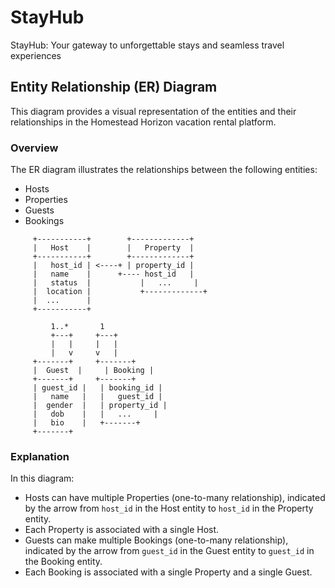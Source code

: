 # StayHub
StayHub: Your gateway to unforgettable stays and seamless travel experiences

## Entity Relationship (ER) Diagram

This diagram provides a visual representation of the entities and their relationships in the Homestead Horizon vacation rental platform.

### Overview

The ER diagram illustrates the relationships between the following entities:

- Hosts
- Properties
- Guests
- Bookings

```
     +-----------+        +-------------+
     |   Host    |        |   Property  |
     +-----------+        +-------------+
     |   host_id | <----+ | property_id |
     |   name    |      +---- host_id   |
     |   status  |           |   ...     |
     |  location |           +-------------+
     |  ...      |
     +-----------+

         1..*       1
         +---+     +---+
         |   |     |   |
         |   v     v   |
     +-------+     +-------+
     |  Guest  |     | Booking |
     +-------+     +-------+
     | guest_id |   | booking_id |
     |   name   |   |   guest_id |
     |  gender  |   | property_id |
     |   dob    |   |   ...     |
     |   bio    |   +-------+
     +-------+
```


### Explanation

In this diagram:
- Hosts can have multiple Properties (one-to-many relationship), indicated by the arrow from `host_id` in the Host entity to `host_id` in the Property entity.
- Each Property is associated with a single Host.
- Guests can make multiple Bookings (one-to-many relationship), indicated by the arrow from `guest_id` in the Guest entity to `guest_id` in the Booking entity.
- Each Booking is associated with a single Property and a single Guest.

